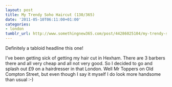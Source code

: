 ```yaml
---
layout: post
title: My Trendy Soho Haircut (130/365)
date: '2011-05-10T06:11:00+01:00'
categories:
- london
tumblr_url: http://www.somethingnew365.com/post/44286025104/my-trendy-soho-haircut-130365
---
```

Definitely a tabloid headline this one!

I’ve been getting sick of getting my hair cut in Hexham. There are 3 barbers there and all very cheap and all not very good. So I decided to go and splash out £9 on a hairdresser in that London. Well Mr Toppers on Old Compton Street, but even though I say it myself I do look more handsome than usual :-)
